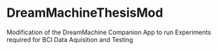 # DreamMachineThesisMod
Modification of the DreamMachine Companion App to run Experiments required for BCI Data Aquisition and Testing
